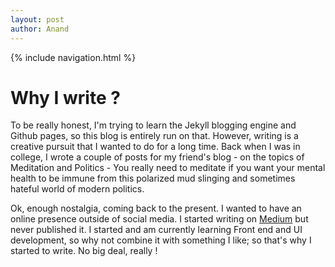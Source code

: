 ```yaml
---
layout: post
author: Anand
---
```

{% include navigation.html %}
# Why I write ?

To be really honest, I'm trying to learn the Jekyll blogging engine and Github pages, so this blog is entirely run on that. However, writing is a creative pursuit that I wanted to do for a long time. Back when I was in college, I wrote a couple of posts for my friend's blog - on the topics of Meditation and Politics - You really need to meditate if you want your mental health to be immune from this polarized mud slinging and sometimes hateful world of modern politics. 

Ok, enough nostalgia, coming back to the present. I wanted to have an online presence outside of social media. I started writing on [Medium](https://medium.com/) but never published it. I started and am currently learning Front end and UI development, so why not combine it with something I like; so that's why I started to write. No big deal, really !
